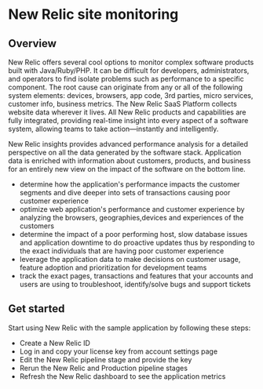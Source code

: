 # New Relic site monitoring

## Overview
New Relic offers several cool options to monitor complex software products built with Java/Ruby/PHP.
It can be difficult for developers, administrators, and operators to find isolate problems such as performance
to a specific component. The root cause can originate from any or all of the following system elements:
devices, browsers, app code, 3rd parties, micro services, customer info, business metrics.
The New Relic SaaS Platform collects website data wherever it lives.
All New Relic products and capabilities are fully integrated, providing real-time
insight into every aspect of a software system, allowing teams to take action—instantly and intelligently.

New Relic insights provides advanced performance analysis for a detailed perspective on all the data generated by the software stack.
Application data is enriched with information about customers, products, and business for an entirely
new view on the impact of the software on the bottom line.
- determine how the application's performance impacts the customer segments and dive deeper into sets of transactions causing poor customer experience
- optimize web application's performance and customer experience by analyzing the browsers, geographies,devices and experiences of the customers
- determine the impact of a poor performing host, slow database issues and application downtime to do proactive updates thus by responding to the exact individuals that are having poor customer experience
- leverage the application data to make decisions on customer usage, feature adoption and prioritization for development teams
- track the exact pages, transactions and features that your accounts and users are using to troubleshoot, identify/solve bugs and support tickets

## Get started

Start using New Relic with the sample application by following these steps:
- Create a New Relic ID
- Log in and copy your license key from account settings page
- Edit the New Relic pipeline stage and provide the key
- Rerun the New Relic and Production pipeline stages
- Refresh the New Relic dashboard to see the application metrics
